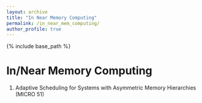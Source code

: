 ```yaml
---
layout: archive
title: "In Near Memory Computing"
permalink: /in_near_mem_computing/
author_profile: true
---
```

{% include base_path %} 

In/Near Memory Computing
======
<ol>
   <li> Adaptive Scheduling for Systems with Asymmetric Memory Hierarchies (MICRO 51) </li>
</ol>
